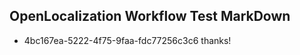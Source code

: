 ## OpenLocalization Workflow Test MarkDown
* 4bc167ea-5222-4f75-9faa-fdc77256c3c6 
thanks!<!--HONumber=Mar16_HO4-->
